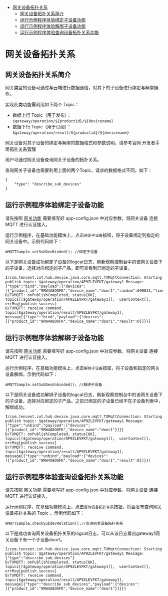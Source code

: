 * [网关设备拓扑关系](#网关设备拓扑关系)
  * [网关设备拓扑关系简介](#网关设备拓扑关系简介)
  * [运行示例程序体验绑定子设备功能](#运行示例程序体验绑定子设备功能)
  * [运行示例程序体验解绑子设备功能](#运行示例程序体验解绑子设备功能)
  * [运行示例程序体验查询设备拓扑关系功能](#运行示例程序体验查询设备拓扑关系功能)

# 网关设备拓扑关系
## 网关设备拓扑关系简介
网关类型的设备可通过与云端进行数据通信，对其下的子设备进行绑定与解绑操作。

实现此类功能需利用如下两个 Topic：

* 数据上行 Topic（用于发布）： `$gateway/operation/${productid}/${devicename}`
* 数据下行 Topic（用于订阅）： `$gateway/operation/result/${productid}/${devicename}`

网关设备对其子设备的绑定与解绑的数据格式和参数说明，请参考官网 开发者手册[拓扑关系管理](https://cloud.tencent.com/document/product/634/45960)

用户可通过网关设备查询网关子设备的拓扑关系。

查询网关子设备也需要利用上面的两个Topic，请求的数据格式不同，如下：

```
{
    "type": "describe_sub_devices"
}
```

## 运行示例程序体验绑定子设备功能

请先按照 [网关功能](网关功能.md) 需要填写好 app-config.json 中对应参数，将网关设备 连接MQTT 进行认证接入。

运行示例程序，在基础功能模块上，点击`绑定子设备`按钮，将子设备绑定到指定的网关设备中。示例代码如下：
```
mMQTTSample.setSubDevBinded(); //绑定子设备
```

以下是网关设备成功绑定子设备的logcat日志，刷新观察控制台中的该网关设备下的子设备，选择对应绑定的子产品，即可查看到已绑定的子设备。
```
I/com.tencent.iot.hub.device.java.core.mqtt.TXMqttConnection: Starting publish topic: $gateway/operation/AP9ZLEVFKT/gateway1 Message: {"type":"bind","payload":{"devices":[{"product_id":"9RW4A8OOFK","device_name":"door1","random":690831,"timestamp":1603246675,"signmethod":"hmacsha256","authtype":"psk","signature":"U4N6Z6SbO8AZtAB6c63fxC1pbMtPX+\/AJkHG9pAnQKs="}]}}
D/TXMQTT: onPublishCompleted, status[OK], topics[[$gateway/operation/AP9ZLEVFKT/gateway1]],  userContext[], errMsg[publish success]
D/TXMQTT: receive command, topic[$gateway/operation/result/AP9ZLEVFKT/gateway1], message[{"type":"bind","payload":{"devices":[{"product_id":"9RW4A8OOFK","device_name":"door1","result":0}]}}]
```

## 运行示例程序体验解绑子设备功能

请先按照 [网关功能](网关功能.md) 需要填写好 app-config.json 中对应参数，将网关设备 连接MQTT 进行认证接入。

运行示例程序，在基础功能模块上，点击`解绑子设备`按钮，将子设备和指定的网关设备解绑。示例代码如下：
```
mMQTTSample.setSubDevUnbinded(); //解绑子设备
```

以下是网关设备成功解绑子设备的logcat日志，刷新观察控制台中的该网关设备下的子设备，选择对应绑定的子产品，之前已绑定的子设备已经不在子设备列表中，解绑成功。
```
I/com.tencent.iot.hub.device.java.core.mqtt.TXMqttConnection: Starting publish topic: $gateway/operation/AP9ZLEVFKT/gateway1 Message: {"type":"unbind","payload":{"devices":[{"product_id":"9RW4A8OOFK","device_name":"door1"}]}}
D/TXMQTT: onPublishCompleted, status[OK], topics[[$gateway/operation/AP9ZLEVFKT/gateway1]],  userContext[], errMsg[publish success]
D/TXMQTT: receive command, topic[$gateway/operation/result/AP9ZLEVFKT/gateway1], message[{"type":"unbind","payload":{"devices":[{"product_id":"9RW4A8OOFK","device_name":"door1","result":0}]}}]
```

## 运行示例程序体验查询设备拓扑关系功能

请先按照 [网关功能](网关功能.md) 需要填写好 app-config.json 中对应参数，将网关设备 连接MQTT 进行认证接入。

运行示例程序，在基础功能模块上，点击`查询设备拓扑关系`按钮，将会发布查询网关设备拓扑关系的 Topic 。示例代码如下：
```
mMQTTSample.checkSubdevRelation();//查询网关设备拓扑关系
```

以下是成功查询网关设备拓扑关系的logcat日志，可以从该日志看出gateway1网关设备下有一个子设备door1。
```
I/com.tencent.iot.hub.device.java.core.mqtt.TXMqttConnection: Starting publish topic: $gateway/operation/AP9ZLEVFKT/gateway1 Message: {"type":"describe_sub_devices"}
D/TXMQTT: onPublishCompleted, status[OK], topics[[$gateway/operation/AP9ZLEVFKT/gateway1]],  userContext[], errMsg[publish success]
D/TXMQTT: receive command, topic[$gateway/operation/result/AP9ZLEVFKT/gateway1], message[{"type":"describe_sub_devices","payload":{"devices":[{"product_id":"9RW4A8OOFK","device_name":"door1"}]}}]
```
